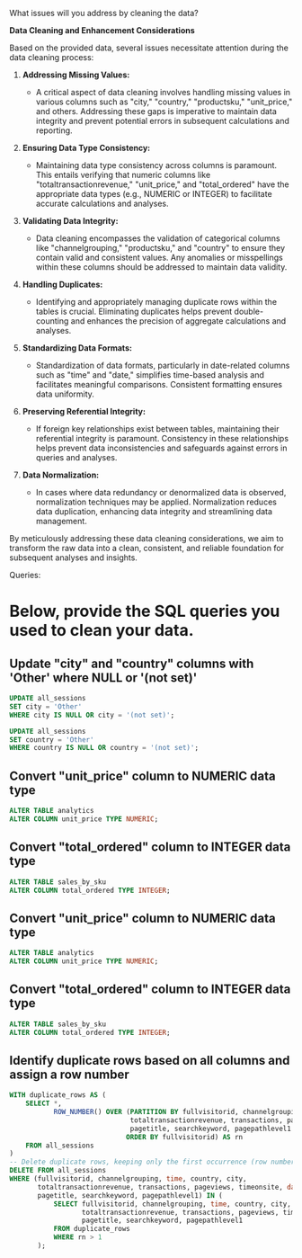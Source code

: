 What issues will you address by cleaning the data?

**Data Cleaning and Enhancement Considerations**

Based on the provided data, several issues necessitate attention during the data cleaning process:

1. **Addressing Missing Values:**
   - A critical aspect of data cleaning involves handling missing values in various columns such as "city," "country," "productsku," "unit_price," and others. Addressing these gaps is imperative to maintain data integrity and prevent potential errors in subsequent calculations and reporting.

2. **Ensuring Data Type Consistency:**
   - Maintaining data type consistency across columns is paramount. This entails verifying that numeric columns like "totaltransactionrevenue," "unit_price," and "total_ordered" have the appropriate data types (e.g., NUMERIC or INTEGER) to facilitate accurate calculations and analyses.

3. **Validating Data Integrity:**
   - Data cleaning encompasses the validation of categorical columns like "channelgrouping," "productsku," and "country" to ensure they contain valid and consistent values. Any anomalies or misspellings within these columns should be addressed to maintain data validity.

4. **Handling Duplicates:**
   - Identifying and appropriately managing duplicate rows within the tables is crucial. Eliminating duplicates helps prevent double-counting and enhances the precision of aggregate calculations and analyses.

5. **Standardizing Data Formats:**
   - Standardization of data formats, particularly in date-related columns such as "time" and "date," simplifies time-based analysis and facilitates meaningful comparisons. Consistent formatting ensures data uniformity.

6. **Preserving Referential Integrity:**
   - If foreign key relationships exist between tables, maintaining their referential integrity is paramount. Consistency in these relationships helps prevent data inconsistencies and safeguards against errors in queries and analyses.

7. **Data Normalization:**
   - In cases where data redundancy or denormalized data is observed, normalization techniques may be applied. Normalization reduces data duplication, enhancing data integrity and streamlining data management.

By meticulously addressing these data cleaning considerations, we aim to transform the raw data into a clean, consistent, and reliable foundation for subsequent analyses and insights.



Queries:
# Below, provide the SQL queries you used to clean your data.

## Update "city" and "country" columns with 'Other' where NULL or '(not set)'
```SQL
UPDATE all_sessions
SET city = 'Other'
WHERE city IS NULL OR city = '(not set)';
```

```SQL
UPDATE all_sessions
SET country = 'Other'
WHERE country IS NULL OR country = '(not set)';
```
## Convert "unit_price" column to NUMERIC data type
```SQL
ALTER TABLE analytics
ALTER COLUMN unit_price TYPE NUMERIC;
```
## Convert "total_ordered" column to INTEGER data type
```SQL
ALTER TABLE sales_by_sku
ALTER COLUMN total_ordered TYPE INTEGER;
```

## Convert "unit_price" column to NUMERIC data type
```SQL
ALTER TABLE analytics
ALTER COLUMN unit_price TYPE NUMERIC;
```

## Convert "total_ordered" column to INTEGER data type
```SQL
ALTER TABLE sales_by_sku
ALTER COLUMN total_ordered TYPE INTEGER;
```
## Identify duplicate rows based on all columns and assign a row number
```SQL
WITH duplicate_rows AS (
    SELECT *,
           ROW_NUMBER() OVER (PARTITION BY fullvisitorid, channelgrouping, time, country, city, 
                              totaltransactionrevenue, transactions, pageviews, timeonsite, date,
                              pagetitle, searchkeyword, pagepathlevel1
                             ORDER BY fullvisitorid) AS rn
    FROM all_sessions
)
-- Delete duplicate rows, keeping only the first occurrence (row number = 1)
DELETE FROM all_sessions
WHERE (fullvisitorid, channelgrouping, time, country, city, 
       totaltransactionrevenue, transactions, pageviews, timeonsite, date,
       pagetitle, searchkeyword, pagepathlevel1) IN (
           SELECT fullvisitorid, channelgrouping, time, country, city, 
                  totaltransactionrevenue, transactions, pageviews, timeonsite, date,
                  pagetitle, searchkeyword, pagepathlevel1
           FROM duplicate_rows
           WHERE rn > 1
       );
```


